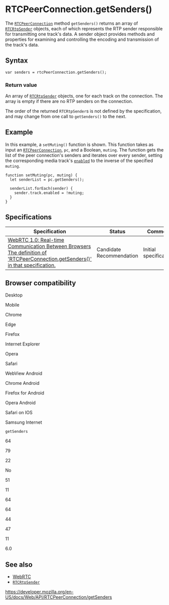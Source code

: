 RTCPeerConnection.getSenders()
==============================

The [`RTCPeerConnection`](../rtcpeerconnection) method `getSenders()` returns an array of [`RTCRtpSender`](../rtcrtpsender) objects, each of which represents the RTP sender responsible for transmitting one track's data. A sender object provides methods and properties for examining and controlling the encoding and transmission of the track's data.

Syntax
------

    var senders = rtcPeerConnection.getSenders();

### Return value

An array of [`RTCRtpSender`](../rtcrtpsender) objects, one for each track on the connection. The array is empty if there are no RTP senders on the connection.

The order of the returned `RTCRtpSender`s is not defined by the specification, and may change from one call to `getSenders()` to the next.

Example
-------

In this example, a `setMuting()` function is shown. This function takes as input an [`RTCPeerConnection`](../rtcpeerconnection), `pc`, and a Boolean, `muting`. The function gets the list of the peer connection's senders and iterates over every sender, setting the corresponding media track's [`enabled`](../mediastreamtrack/enabled) to the inverse of the specified `muting`.

    function setMuting(pc, muting) {
      let senderList = pc.getSenders();

      senderList.forEach(sender) {
        sender.track.enabled = !muting;
      }
    }

Specifications
--------------

<table><thead><tr class="header"><th>Specification</th><th>Status</th><th>Comment</th></tr></thead><tbody><tr class="odd"><td><a href="https://w3c.github.io/webrtc-pc/#dom-peerconnection-getsenders">WebRTC 1.0: Real-time Communication Between Browsers<br />
<span class="small">The definition of 'RTCPeerConnection.getSenders()' in that specification.</span></a></td><td><span class="spec-cr">Candidate Recommendation</span></td><td>Initial specification.</td></tr></tbody></table>

Browser compatibility
---------------------

Desktop

Mobile

Chrome

Edge

Firefox

Internet Explorer

Opera

Safari

WebView Android

Chrome Android

Firefox for Android

Opera Android

Safari on IOS

Samsung Internet

`getSenders`

64

79

22

No

51

11

64

64

44

47

11

6.0

See also
--------

-   [WebRTC](https://developer.mozilla.org/en-US/docs/Web/Guide/API/WebRTC_API)
-   [`RTCRtpSender`](../rtcrtpsender)

<a href="https://developer.mozilla.org/en-US/docs/Web/API/RTCPeerConnection/getSenders" class="_attribution-link">https://developer.mozilla.org/en-US/docs/Web/API/RTCPeerConnection/getSenders</a>
